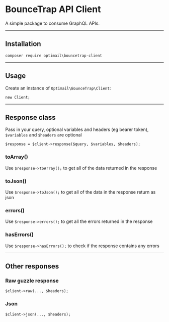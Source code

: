 # BounceTrap API Client

A simple package to consume GraphQL APIs.

-----------------------


## Installation

`composer require optimail\bouncetrap-client`

-----------------------


## Usage

Create an instance of `Optimail\BounceTrap\Client`:

```
new Client;
```

-----------------------


## Response class

Pass in your query, optional variables and headers (eg bearer token), `$variables` and `$headers` are optional

`$response = $client->response($query, $variables, $headers);`

### toArray()

Use `$response->toArray();` to get all of the data returned in the response

### toJson()

Use `$response->toJson();` to get all of the data in the response return as json

### errors()

Use `$response->errors();` to get all the errors returned in the response

### hasErrors()

Use `$response->hasErrors();` to check if the response contains any errors

-----------------------


## Other responses

### Raw guzzle response

`$client->raw(..., $headers);`

### Json

`$client->json(..., $headers);`